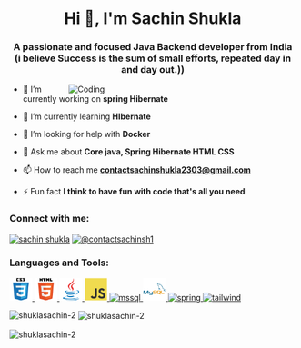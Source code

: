 <h1 align="center">Hi 👋, I'm Sachin Shukla</h1>
<h3 align="center">A passionate and focused Java Backend developer from India (i believe Success is the sum of small efforts, repeated day in and day out.))</h3>
<img align="right" alt="Coding" width="400" src="https://camo.githubusercontent.com/cae12fddd9d6982901d82580bdf321d81fb299141098ca1c2d4891870827bf17/68747470733a2f2f6d69726f2e6d656469756d2e636f6d2f6d61782f313336302f302a37513379765349765f7430696f4a2d5a2e676966">


- 🔭 I’m currently working on **spring Hibernate**

- 🌱 I’m currently learning **HIbernate**

- 🤝 I’m looking for help with **Docker**



- 💬 Ask me about **Core java, Spring Hibernate HTML CSS**

- 📫 How to reach me **contactsachinshukla2303@gmail.com**


- ⚡ Fun fact **I think to have fun with code that's all you need**

<h3 align="left">Connect with me:</h3>
<p align="left">

<a href="https://linkedin.com/in/sachin shukla" target="blank"><img align="center" src="https://raw.githubusercontent.com/rahuldkjain/github-profile-readme-generator/master/src/images/icons/Social/linked-in-alt.svg" alt="sachin shukla" height="30" width="40" /></a>
<a href="https://www.hackerrank.com/sachin shukla @contactsachinsh1" target="blank"><img align="center" src="https://raw.githubusercontent.com/rahuldkjain/github-profile-readme-generator/master/src/images/icons/Social/hackerrank.svg" alt="@contactsachinsh1" height="30" width="40" /></a>

</p>

<h3 align="left">Languages and Tools:</h3>
<p align="left"> <a href="https://www.w3schools.com/css/" target="_blank" rel="noreferrer"> <img src="https://raw.githubusercontent.com/devicons/devicon/master/icons/css3/css3-original-wordmark.svg" alt="css3" width="40" height="40"/> </a> <a href="https://www.w3.org/html/" target="_blank" rel="noreferrer"> <img src="https://raw.githubusercontent.com/devicons/devicon/master/icons/html5/html5-original-wordmark.svg" alt="html5" width="40" height="40"/> </a> <a href="https://www.java.com" target="_blank" rel="noreferrer"> <img src="https://raw.githubusercontent.com/devicons/devicon/master/icons/java/java-original.svg" alt="java" width="40" height="40"/> </a> <a href="https://developer.mozilla.org/en-US/docs/Web/JavaScript" target="_blank" rel="noreferrer"> <img src="https://raw.githubusercontent.com/devicons/devicon/master/icons/javascript/javascript-original.svg" alt="javascript" width="40" height="40"/> </a> <a href="https://www.microsoft.com/en-us/sql-server" target="_blank" rel="noreferrer"> <img src="https://www.svgrepo.com/show/303229/microsoft-sql-server-logo.svg" alt="mssql" width="40" height="40"/> </a> <a href="https://www.mysql.com/" target="_blank" rel="noreferrer"> <img src="https://raw.githubusercontent.com/devicons/devicon/master/icons/mysql/mysql-original-wordmark.svg" alt="mysql" width="40" height="40"/> </a> <a href="https://spring.io/" target="_blank" rel="noreferrer"> <img src="https://www.vectorlogo.zone/logos/springio/springio-icon.svg" alt="spring" width="40" height="40"/> </a> <a href="https://tailwindcss.com/" target="_blank" rel="noreferrer"> <img src="https://www.vectorlogo.zone/logos/tailwindcss/tailwindcss-icon.svg" alt="tailwind" width="40" height="40"/> </a> </p>

<p><img align="left" src="https://github-readme-stats.vercel.app/api/top-langs?username=shuklasachin-2&show_icons=true&locale=en&layout=compact" alt="shuklasachin-2" /></p>

<p>&nbsp;<img align="center" src="https://github-readme-stats.vercel.app/api?username=shuklasachin-2&show_icons=true&locale=en" alt="shuklasachin-2" /></p>

<p><img align="center" src="https://github-readme-streak-stats.herokuapp.com/?user=shuklasachin-2&" alt="shuklasachin-2" /></p>
